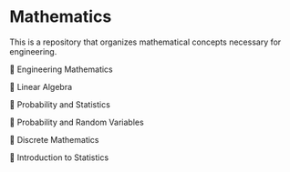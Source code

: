 # Mathematics
This is a repository that organizes mathematical concepts necessary for engineering.

📘 Engineering Mathematics

📙 Linear Algebra

📗 Probability and Statistics

📕 Probability and Random Variables

📒 Discrete Mathematics

📔 Introduction to Statistics

